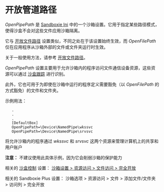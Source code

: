 # 开放管道路径

_OpenPipePath_ 是 [Sandboxie Ini](SandboxieIni.md) 中的一个沙箱设置。它用于指定某些路径模式，使得沙盒不会对这些文件应用沙箱隔离。

它与 [开放文件路径](OpenFilePath.md) 设置类似，不同之处在于该设置始终生效，而 _OpenFilePath_ 仅在应用程序从沙箱外部的文件或文件夹运行时生效。

关于一般使用方法，请参考 [开放文件路径](OpenFilePath.md)。

_OpenPipePath_ 设置主要用于允许沙箱内的程序访问文件通信设备资源，这些资源可以通过 [沙盒跟踪](SandboxieTrace.md) 进行识别。

此外，它也可用于为即使在沙箱中运行的程序定义需要豁免（以 _OpenFilePath_ 的方式豁免）的文件和文件夹。

示例用法：
```
   .
   .
   .
   [DefaultBox]
   OpenPipePath=\Device\NamedPipe\wkssvc
   OpenPipePath=\Device\NamedPipe\srvsvc
```

将允许沙箱内的程序通过 _wkssvc_ 和 _srvsvc_ 这两个资源来管理计算机上的共享和用户账户

**注意：** 不建议使用此具体示例，因为它会削弱沙箱的保护能力

相关的 [沙盒控制](SandboxieControl.md) 设置： [沙箱设置 > 资源访问 > 文件访问 > 完全开放](ResourceAccessSettings.md#file-access--full-access)

相关的 Sandboxie Plus 设置： 沙箱选项 > 资源访问 > 文件 > 添加文件/文件夹 > 访问列 > 完全开放